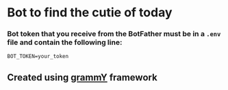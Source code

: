 # Bot to find the cutie of today

### Bot token that you receive from the BotFather must be in a `.env` file and contain the following line:

```
BOT_TOKEN=your_token
```

## Created using [grammY](https://github.com/grammyjs/grammY) framework
